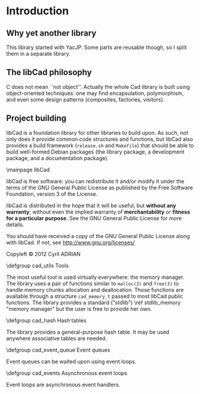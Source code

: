 # Introduction

## Why yet another library

This library started with YacJP. Some parts are reusable though, so I
split them in a separate library.

## The libCad philosophy

C does not mean ``not object''. Actually the whole Cad library is
built using object-oriented techniques: one may find encapsulation,
polymorphism, and even some design patterns (composites, factories,
visitors).

## Project building

libCad is a foundation library for other libraries to build upon. As
such, not only does it provide common code structures and functions,
but libCad also provides a build framework (`release.sh` and
`Makefile`) that should be able to build well-formed Debian packages
(the library package, a development package, and a documentation
package).

\mainpage libCad

libCad is free software: you can redistribute it and/or modify it under
the terms of the GNU General Public License as published by the Free
Software Foundation, version 3 of the License.

libCad is distributed in the hope that it will be useful, but __without
any warranty__; without even the implied warranty of
__merchantability__ or __fitness for a particular purpose__.  See the
GNU General Public License for more details.

You should have received a copy of the GNU General Public License
along with libCad.  If not, see http://www.gnu.org/licenses/

Copyleft © 2012 Cyril ADRIAN


\defgroup cad_utils Tools

The most useful tool is used virtually everywhere: the memory
manager. The library uses a pair of functions similar to `malloc(3)`
and `free(3)` to handle memory chunks allocation and
deallocation. Those functions are available through a structure
`cad_memory_t` passed to most libCad public functions. The library
provides a standard ("stdlib") \ref stdlib_memory "memory manager" but
the user is free to provide her own.


\defgroup cad_hash Hash tables

The library provides a general-purpose hash table. It may be used
anywhere associative tables are needed.


\defgroup cad_event_queue Event queues

Event queues can be waited upon using event loops.


\defgroup cad_events Asynchronous event loops

Event loops are asynchronous event handlers.

